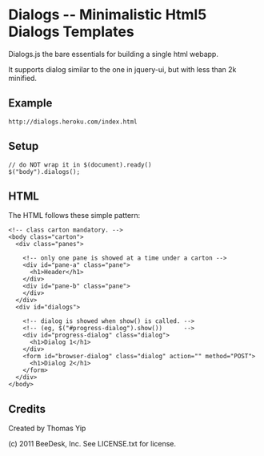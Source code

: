 Dialogs -- Minimalistic Html5 Dialogs Templates
=======

Dialogs.js the bare essentials for building a single html webapp. 

It supports dialog similar to the one in jquery-ui, but with less than 2k minified.


Example
-------
    http://dialogs.heroku.com/index.html

Setup
-------

    // do NOT wrap it in $(document).ready()
    $("body").dialogs();



HTML
-------
The HTML follows these simple pattern:

    <!-- class carton mandatory. -->
    <body class="carton">
      <div class="panes">
    
        <!-- only one pane is showed at a time under a carton -->
        <div id="pane-a" class="pane"> 
          <h1>Header</h1>
        </div>
        <div id="pane-b" class="pane">
        </div>
      </div>
      <div id="dialogs">

        <!-- dialog is showed when show() is called. --> 
        <!-- (eg, $("#progress-dialog").show())      -->
        <div id="progress-dialog" class="dialog"> 
          <h1>Dialog 1</h1>
        </div>
        <form id="browser-dialog" class="dialog" action="" method="POST">
          <h1>Dialog 2</h1>
        </form>
      </div>
    </body>


Credits
-------

Created by Thomas Yip

(c) 2011 BeeDesk, Inc. See LICENSE.txt for license.